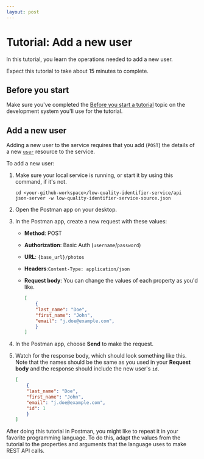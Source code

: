 ```yaml
---
layout: post
---
```


# Tutorial: Add a new user

In this tutorial, you learn the operations needed to
add a new user.

Expect this tutorial to take about 15 minutes to complete.

## Before you start

Make sure you've completed the [Before you start a tutorial](before-you-start-a-tutorial) topic on the development system you'll use for the tutorial.

## Add a new user

Adding a new user to the service requires that you add (`POST`) the details of a new [`user`](../api/user) resource to the service.

To add a new user:

1. Make sure your local service is running, or start it by using this command, if it's not.

    ```shell
    cd <your-github-workspace>/low-quality-identifier-service/api
    json-server -w low-quality-identifier-service-source.json
    ```

1. Open the Postman app on your desktop.
1. In the Postman app, create a new request with these values:

    * **Method**: POST
    * **Authorization**: Basic Auth (`username`/`password`)
    * **URL**: `{base_url}/photos`
    * **Headers**:`Content-Type: application/json`
    * **Request body**:
        You can change the values of each property as you'd like.

        ```json
        [
            {
            "last_name": "Doe",
            "first_name": "John",
            "email": "j.doe@example.com",
            }
        ]
        ```

1. In the Postman app, choose **Send** to make the request.
1. Watch for the response body, which should look something like this. Note that the names should be the same as you used in your **Request body** and the response should include the new user's `id`.

    ```json
    [
        {
        "last_name": "Doe",
        "first_name": "John",
        "email": "j.doe@example.com",
        "id": 1
        }
    ]
    ```

After doing this tutorial in Postman, you might like to repeat it in
your favorite programming language. To do this, adapt the values from
the tutorial to the properties and arguments that the language uses to
make REST API calls.
